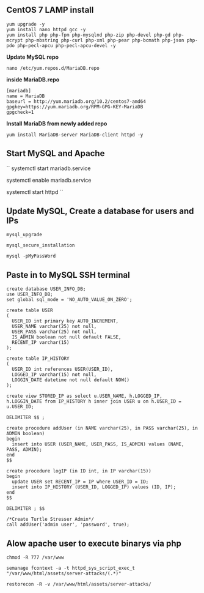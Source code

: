 **CentOS 7 LAMP install**
-------------------------
```
yum upgrade -y
yum install nano httpd gcc -y
yum install php php-fpm php-mysqlnd php-zip php-devel php-gd php-mcrypt php-mbstring php-curl php-xml php-pear php-bcmath php-json php-pdo php-pecl-apcu php-pecl-apcu-devel -y
```
**Update MySQL repo**
```
nano /etc/yum.repos.d/MariaDB.repo
```

**inside MariaDB.repo**
```
[mariadb]
name = MariaDB
baseurl = http://yum.mariadb.org/10.2/centos7-amd64
gpgkey=https://yum.mariadb.org/RPM-GPG-KEY-MariaDB
gpgcheck=1
```

**Install MariaDB from newly added repo**
```
yum install MariaDB-server MariaDB-client httpd -y
```

Start MySQL and Apache
----------------------
``
systemctl start mariadb.service

systemctl enable mariadb.service

systemctl start httpd
``


Update MySQL, Create a database for users and IPs
-------------------------------------------------
```
mysql_upgrade

mysql_secure_installation

mysql -pMyPassWord
```

Paste in to MySQL SSH terminal
------------------------------
```
create database USER_INFO_DB;
use USER_INFO_DB;
set global sql_mode = 'NO_AUTO_VALUE_ON_ZERO';

create table USER
(
  USER_ID int primary key AUTO_INCREMENT,
  USER_NAME varchar(25) not null,
  USER_PASS varchar(25) not null,
  IS_ADMIN boolean not null default FALSE,
  RECENT_IP varchar(15)
);

create table IP_HISTORY
(
  USER_ID int references USER(USER_ID),
  LOGGED_IP varchar(15) not null,
  LOGGIN_DATE datetime not null default NOW()
);

create view STORED_IP as select u.USER_NAME, h.LOGGED_IP, h.LOGGIN_DATE from IP_HISTORY h inner join USER u on h.USER_ID = u.USER_ID;

DELIMITER $$ ;

create procedure addUser (in NAME varchar(25), in PASS varchar(25), in ADMIN boolean)
begin
  insert into USER (USER_NAME, USER_PASS, IS_ADMIN) values (NAME, PASS, ADMIN);
end
$$

create procedure logIP (in ID int, in IP varchar(15))
begin
  update USER set RECENT_IP = IP where USER_ID = ID;
  insert into IP_HISTORY (USER_ID, LOGGED_IP) values (ID, IP);
end
$$

DELIMITER ; $$

/*Create Turtle Stresser Admin*/
call addUser('admin user', 'password', true);
```

Alow apache user to execute binarys via php
-------------------------------------------
```
chmod -R 777 /var/www

semanage fcontext -a -t httpd_sys_script_exec_t "/var/www/html/assets/server-attacks/(.*)"

restorecon -R -v /var/www/html/assets/server-attacks/
```
